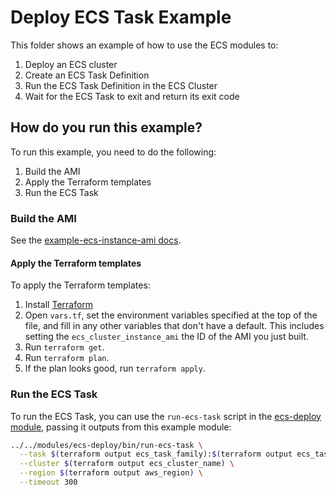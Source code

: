 # Deploy ECS Task Example

This folder shows an example of how to use the ECS modules to:

1. Deploy an ECS cluster
1. Create an ECS Task Definition
1. Run the ECS Task Definition in the ECS Cluster
1. Wait for the ECS Task to exit and return its exit code




## How do you run this example?

To run this example, you need to do the following:

1. Build the AMI
1. Apply the Terraform templates
1. Run the ECS Task


### Build the AMI

See the [example-ecs-instance-ami docs](/examples/example-ecs-instance-ami).


#### Apply the Terraform templates

To apply the Terraform templates:

1. Install [Terraform](https://www.terraform.io/)
1. Open `vars.tf`, set the environment variables specified at the top of the file, and fill in any other variables that
   don't have a default. This includes setting the `ecs_cluster_instance_ami` the ID of the AMI you just built.
1. Run `terraform get`.
1. Run `terraform plan`.
1. If the plan looks good, run `terraform apply`.


### Run the ECS Task

To run the ECS Task, you can use the `run-ecs-task` script in the [ecs-deploy module](/modules/ecs-deploy), passing it
outputs from this example module:

```bash
../../modules/ecs-deploy/bin/run-ecs-task \
  --task $(terraform output ecs_task_family):$(terraform output ecs_task_revision) \
  --cluster $(terraform output ecs_cluster_name) \
  --region $(terraform output aws_region) \
  --timeout 300
```